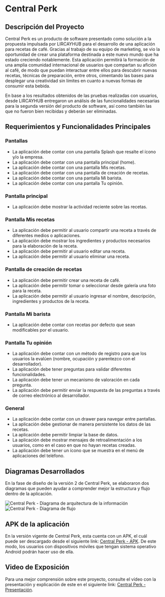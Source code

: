 
# Central Perk

## Descripción del Proyecto
Central Perk es un producto de software presentado como solución a la propuesta impulsada por LIRCAYHUB para el desarrollo de una aplicación para recetas de café. Gracias al trabajo de su equipo de marketing, se vio la oportunidad de crear una plataforma destinada a este nuevo mundo que ha estado creciendo notablemente. Esta aplicación permitirá la formación de una amplia comunidad internacional de usuarios que compartan su afición al café, de modo que puedan interactuar entre ellos para descubrir nuevas recetas, técnicas de preparación, entre otros, cimentando las bases para desplegar una creatividad sin límites en cuanto a nuevas formas de consumir esta bebida.

En base a los resultados obtenidos de las pruebas realizadas con usuarios, desde LIRCAYHUB entregaron un análisis de las funcionalidades necesarias para la segunda versión del producto de software, así como también las que no fueron bien recibidas y deberán ser eliminadas.

## Requerimientos y Funcionalidades Principales

### Pantallas
-   La aplicación debe contar con una pantalla Splash que resalte el ícono y/o la empresa.
-   La aplicación debe contar con una pantalla principal (home).
-   La aplicación debe contar con una pantalla Mis recetas.
-   La aplicación debe contar con una pantalla de creación de recetas.
-  La aplicación debe contar con una pantalla Mi barista.
- La aplicación debe contar con una pantalla Tu opinión.

### Pantalla principal
-   La aplicación debe mostrar la actividad reciente sobre las recetas.

### Pantalla Mis recetas

-   La aplicación debe permitir al usuario compartir una receta a través de diferentes medios o aplicaciones.
-   La aplicación debe mostrar los ingredientes y productos necesarios para la elaboración de la receta.
- La aplicación debe permitir al usuario editar una receta.
- La aplicación debe permitir al usuario eliminar una receta.

### Pantalla de creación de recetas

-   La aplicación debe permitir crear una receta de café.
-   La aplicación debe permitir tomar o seleccionar desde galería una foto para la receta.
- La aplicación debe permitir al usuario ingresar el nombre, descripción, ingredientes y productos de la receta.

### Pantalla Mi barista
- La aplicación debe contar con recetas por defecto que sean modificables por el usuario.

### Pantalla Tu opinión
- La aplicación debe contar con un método de registro para que los usuarios la evalúen (nombre, ocupación y parentezco con el desarrollador).
- La aplicación debe tener preguntas para validar diferentes funcionalidades.
- La aplicación debe tener un mecanismo de valoración en cada pregunta.
- La aplicación debe permitir enviar la respuesta de las preguntas a través de correo electrónico al desarrollador.

### General
- La aplicación debe contar con un drawer para navegar entre pantallas.
- La aplicación debe gestionar de manera persistente los datos de las recetas.
- La aplicación debe permitir limpiar la base de datos.
- La aplicación debe mostrar mensajes de retroalimentación a los usuarios, como en el caso en que no hayan recetas creadas.
- La aplicación debe tener un ícono que se muestra en el menú de aplicaciones del teléfono.

## Diagramas Desarrollados
En la fase de diseño de la versión 2 de Central Perk, se elaboraron dos diagramas que pueden ayudar a comprender mejor la estructura y flujo dentro de la aplicación.

![Central Perk - Diagrama de arquitectura de la información]([InformationArchitectureDiagram.png](https://alumnosutalca-my.sharepoint.com/:i:/g/personal/joediaz22_alumnos_utalca_cl/Ec8whW2PvtFEv-vNI-uASPMBRuHuEFVho21-rVsvc0PUeA?e=PhsFBg))
![Central Perk - Diagrama de flujo]([FlowDiagrama_RecipeCreation.png](https://alumnosutalca-my.sharepoint.com/:i:/g/personal/joediaz22_alumnos_utalca_cl/Ecq7h_QSM3JNiCP226gXex4BCxk9bMsa0dWBJKGgUyRApA?e=OQcgKS))

## APK de la aplicación
En la versión vigente de Central Perk, esta cuenta con un APK, el cuál puede ser descargado desde el siguiente link: [Central Perk - APK](). De este modo, los usuarios con dispositivos móviles que tengan sistema operativo Android podrán hacer uso de ella.

## Video de Exposición
Para una mejor comprensión sobre este proyecto, consulte el vídeo con la presentación y explicación de este en el siguiente link: [Central Perk - Presentación]().
